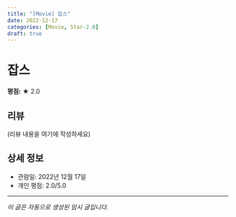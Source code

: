 ```yaml
---
title: "[Movie] 잡스"
date: 2022-12-17
categories: [Movie, Star-2.0]
draft: true
---
```


# 잡스

**평점:** ★ 2.0

## 리뷰

(리뷰 내용을 여기에 작성하세요)

## 상세 정보

- 관람일: 2022년 12월 17일
- 개인 평점: 2.0/5.0

---

*이 글은 자동으로 생성된 임시 글입니다.*
